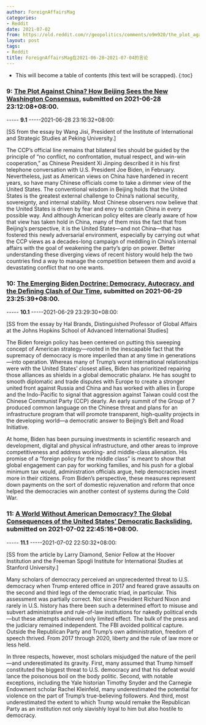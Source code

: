 ```yaml
---
author: ForeignAffairsMag
categories:
- Reddit
date: 2021-07-02
from: https://old.reddit.com/r/geopolitics/comments/o9m920/the_plot_against_china_how_beijing_sees_the_new/
layout: post
tags:
- Reddit
title: ForeignAffairsMag在2021-06-28~2021-07-04的言论
---
```


* This will become a table of contents (this text will be scrapped).
{:toc}

### 9: [The Plot Against China? How Beijing Sees the New Washington Consensus](https://old.reddit.com/r/geopolitics/comments/o9m920/the_plot_against_china_how_beijing_sees_the_new/), submitted on 2021-06-28 23:12:08+08:00.

----- __9.1__ -----2021-06-28 23:16:32+08:00:

\[SS from the essay by Wang Jisi, President of the Institute of International and Strategic Studies at Peking University.\]

The CCP’s official line remains that bilateral ties should be guided by the principle of “no conflict, no confrontation, mutual respect, and win-win cooperation,” as Chinese President Xi Jinping described it in his first telephone conversation with U.S. President Joe Biden, in February. Nevertheless, just as American views on China have hardened in recent years, so have many Chinese officials come to take a dimmer view of the United States. The conventional wisdom in Beijing holds that the United States is the greatest external challenge to China’s national security, sovereignty, and internal stability. Most Chinese observers now believe that the United States is driven by fear and envy to contain China in every possible way. And although American policy elites are clearly aware of how that view has taken hold in China, many of them miss the fact that from Beijing’s perspective, it is the United States—and not China—that has fostered this newly adversarial environment, especially by carrying out what the CCP views as a decades-long campaign of meddling in China’s internal affairs with the goal of weakening the party’s grip on power. Better understanding these diverging views of recent history would help the two countries find a way to manage the competition between them and avoid a devastating conflict that no one wants.

### 10: [The Emerging Biden Doctrine: Democracy, Autocracy, and the Defining Clash of Our Time](https://old.reddit.com/r/geopolitics/comments/oaaiq9/the_emerging_biden_doctrine_democracy_autocracy/), submitted on 2021-06-29 23:25:39+08:00.

----- __10.1__ -----2021-06-29 23:29:30+08:00:

\[SS from the essay by Hal Brands, Distinguished Professor of Global Affairs at the Johns Hopkins School of Advanced International Studies\]

The Biden foreign policy has been centered on putting this sweeping concept of American strategy—rooted in the inescapable fact that the supremacy of democracy is more imperiled than at any time in generations—into operation. Whereas many of Trump’s worst international relationships were with the United States’ closest allies, Biden has prioritized repairing those alliances as shields in a global democratic phalanx. He has sought to smooth diplomatic and trade disputes with Europe to create a stronger united front against Russia and China and has worked with allies in Europe and the Indo-Pacific to signal that aggression against Taiwan could cost the Chinese Communist Party (CCP) dearly. An early summit of the Group of 7 produced common language on the Chinese threat and plans for an infrastructure program that will promote transparent, high-quality projects in the developing world—a democratic answer to Beijing’s Belt and Road Initiative.

At home, Biden has been pursuing investments in scientific research and development, digital and physical infrastructure, and other areas to improve competitiveness and address working- and middle-class alienation. His promise of a “foreign policy for the middle class” is meant to show that global engagement can pay for working families, and his push for a global minimum tax would, administration officials argue, help democracies invest more in their citizens. From Biden’s perspective, these measures represent down payments on the sort of domestic rejuvenation and reform that once helped the democracies win another contest of systems during the Cold War.

### 11: [A World Without American Democracy? The Global Consequences of the United States’ Democratic Backsliding](https://old.reddit.com/r/geopolitics/comments/ocbk81/a_world_without_american_democracy_the_global/), submitted on 2021-07-02 22:45:16+08:00.

----- __11.1__ -----2021-07-02 22:50:32+08:00:

\[SS from the article by Larry Diamond, Senior Fellow at the Hoover Institution and the Freeman Spogli Institute for International Studies at Stanford University.\]

Many scholars of democracy perceived an unprecedented threat to U.S. democracy when Trump entered office in 2017 and feared grave assaults on the second and third legs of the democratic triad, in particular. This assessment was partially correct. Not since President Richard Nixon and rarely in U.S. history has there been such a determined effort to misuse and subvert administrative and rule-of-law institutions for nakedly political ends—but these attempts achieved only limited effect. The bulk of the press and the judiciary remained independent. The FBI avoided political capture. Outside the Republican Party and Trump’s own administration, freedom of speech thrived. From 2017 through 2020, liberty and the rule of law more or less held.

In three respects, however, most scholars misjudged the nature of the peril—and underestimated its gravity. First, many assumed that Trump himself constituted the biggest threat to U.S. democracy and that his defeat would lance the poisonous boil on the body politic. Second, with notable exceptions, including the Yale historian Timothy Snyder and the Carnegie Endowment scholar Rachel Kleinfeld, many underestimated the potential for violence on the part of Trump’s true-believing followers. And third, most underestimated the extent to which Trump would remake the Republican Party as an institution not only slavishly loyal to him but also hostile to democracy.

